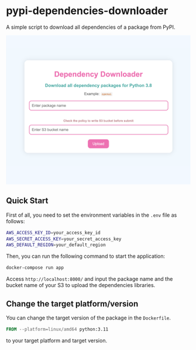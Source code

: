 # pypi-dependencies-downloader

A simple script to download all dependencies of a package from PyPI.

![](./image.png)

## Quick Start

First of all, you need to set the environment variables in the ```.env``` file as follows:
```bash
AWS_ACCESS_KEY_ID=your_access_key_id
AWS_SECRET_ACCESS_KEY=your_secret_access_key
AWS_DEFAULT_REGION=your_default_region
```

Then, you can run the following command to start the application:


```bash
docker-compose run app
```

Access ```http://localhost:8000/``` and input the package name and the bucket name of your S3 to upload the dependencies libraries.


## Change the target platform/version
You can change the target version of the package in the ```Dockerfile```.

```Dockerfile
FROM --platform=linux/amd64 python:3.11
```

to your target platform and target version.